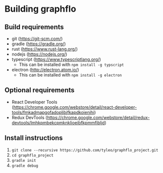 # Building graphflo
## Build requirements
* git (https://git-scm.com/)
* gradle (https://gradle.org/)
* rust (https://www.rust-lang.org/)
* nodejs (https://nodejs.org/)
* typescript (https://www.typescriptlang.org/)
    * This can be installed with `npm install -g typscript`
* electron (http://electron.atom.io/)
    * This can be installed with `npm install -g electron`

## Optional requirements
* React Developer Tools (https://chrome.google.com/webstore/detail/react-developer-tools/fmkadmapgofadopljbjfkapdkoienihi)
* Redux DevTools (https://chrome.google.com/webstore/detail/redux-devtools/lmhkpmbekcpmknklioeibfkpmmfibljd)

## Install instructions
1. `git clone --recursive https://github.com/tyleo/graphflo_project.git`
2. `cd graphflo_project`
3. `gradle init`
4. `gradle debug`
